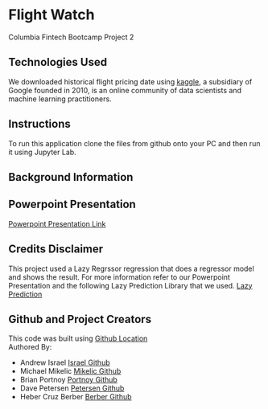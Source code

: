 # Flight Watch

Columbia Fintech Bootcamp Project 2

## Technologies Used
We downloaded historical flight pricing date using [kaggle](https://www.kaggle.com/), a subsidiary of Google founded in 2010, is an online community of data scientists and machine learning practitioners.  

## Instructions
To run this application clone the files from github onto your PC and then run it using Jupyter Lab. 


## Background Information


## Powerpoint Presentation
[Powerpoint Presentation Link](https://docs.google.com/presentation/d/1AIt3gZWgNYsvvmt_Jqu_qvACLfcbmMH6KEj_2TK4jzk/edit#slide=id.g320332ed93_1_0)

## Credits Disclaimer
This project used a Lazy Regrssor regression that does a regressor model and shows the result.  For more information refer to our Powerpoint Presentation and the following Lazy Prediction Library that we used.  [Lazy Prediction](https://www.analyticsvidhya.com/blog/2021/06/flight-price-prediction-a-regression-analysis-using-lazy-prediction/)


## Github and Project Creators
This code was built using [Github Location](https://github.com/michaelmikelic/Flight_Watch)
<br>
Authored By:
- Andrew Israel [Israel Github](https://github.com/aisrael17)
- Michael Mikelic [Mikelic Github](https://github.com/michaelmikelic)
- Brian Portnoy [Portnoy Github](https://github.com/mbfm24)
- Dave Petersen [Petersen Github](https://github.com/davepetersen)
- Heber Cruz Berber [Berber Github](https://github.com/heberbcruz)
